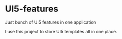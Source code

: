 # UI5-features
Just bunch of UI5 features in one application

I use this project to store UI5 templates all in one place.
